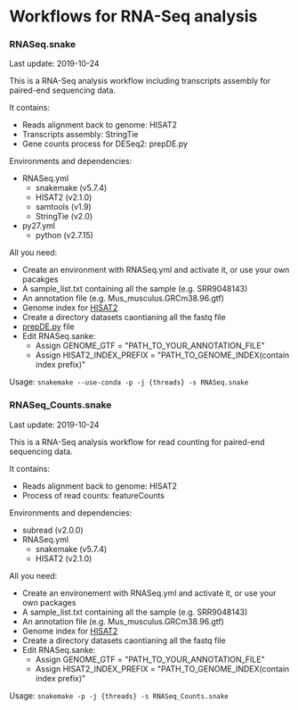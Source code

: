 # Workflows for RNA-Seq analysis

### RNASeq.snake 
 
 Last update: 2019-10-24
    
 This is a RNA-Seq analysis workflow including transcripts assembly for paired-end sequencing data.
    
 It contains:  
    
  * Reads alignment back to genome: HISAT2
  * Transcripts assembly: StringTie
  * Gene counts process for DESeq2: prepDE.py

  Environments and dependencies:
    
  * RNASeq.yml
    * snakemake (v5.7.4)
    * HISAT2    (v2.1.0)
    * samtools  (v1.9)
    * StringTie (v2.0)
  * py27.yml
    * python    (v2.7.15)
    
  All you need:   
           
  * Create an environment with RNASeq.yml and activate it, or use your own pacakges 
  * A sample_list.txt containing all the sample (e.g. SRR9048143)
  * An annotation file (e.g. Mus_musculus.GRCm38.96.gtf)
  * Genome index for [HISAT2](https://ccb.jhu.edu/software/hisat2/index.shtml)
  * Create a directory datasets caontianing all the fastq file    
  * [prepDE.py](https://ccb.jhu.edu/software/stringtie/dl/prepDE.py) file
  * Edit RNASeq.sanke:
    * Assign GENOME_GTF = "PATH_TO_YOUR_ANNOTATION_FILE"
    * Assign HISAT2_INDEX_PREFIX = "PATH_TO_GENOME_INDEX(contain index prefix)"

  Usage: 
  `snakemake --use-conda -p -j {threads} -s RNASeq.snake`



### RNASeq_Counts.snake
    
  Last update: 2019-10-24
    
  This is a RNA-Seq analysis workflow for read counting for paired-end sequencing data.
    
  It contains:          
  
  * Reads alignment back to genome: HISAT2
  * Process of read counts: featureCounts
    
  Environments and dependencies:
  
  * subread	(v2.0.0)
  * RNASeq.yml
    * snakemake (v5.7.4)
    * HISAT2    (v2.1.0)
 
  All you need:
    	
  * Create an environement with RNASeq.yml and activate it, or use your own packages
  * A sample_list.txt containing all the sample (e.g. SRR9048143)
  * An annotation file (e.g. Mus_musculus.GRCm38.96.gtf)
  * Genome index for [HISAT2](https://ccb.jhu.edu/software/hisat2/index.shtml)
  * Create a directory datasets caontianing all the fastq file
  * Edit RNASeq.sanke:
    * Assign GENOME_GTF = "PATH_TO_YOUR_ANNOTATION_FILE"
    * Assign HISAT2_INDEX_PREFIX = "PATH_TO_GENOME_INDEX(contain index prefix)"

  Usage:
  `snakemake -p -j {threads} -s RNASeq_Counts.snake`
